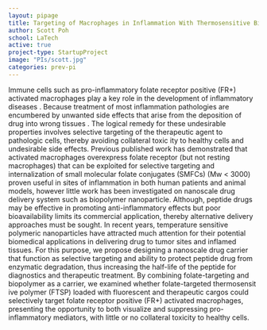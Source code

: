```yaml
---
layout: pipage
title: Targeting of Macrophages in Inflammation With Thermosensitive Biopolymers
author: Scott Poh
school: LaTech
active: true
project-type: StartupProject
image: "PIs/scott.jpg"
categories: prev-pi
---
```



<p>Immune cells such as pro-inflammatory folate receptor positive (FR+) activated macrophages play a key role in the development of inflammatory diseases . Because treatment of most inflammation pathologies are encumbered by unwanted side effects that arise from the deposition of drug into wrong tissues . The logical remedy for these undesirable properties involves selective targeting of the therapeutic agent to pathologic cells, thereby avoiding collateral toxic ity to healthy cells and undesirable side effects. Previous published work has demonstrated that activated macrophages overexpress folate receptor (but not resting macrophages) that can be exploited for selective targeting and internalization of small molecular folate conjugates (SMFCs) (Mw < 3000) proven useful in sites of inflammation in both human patients and animal models, however little work has been investigated on nanoscale drug delivery system such as biopolymer nanoparticle. Although, peptide drugs may be effective in promoting anti-inflammatory effects but poor bioavailability limits its commercial application, thereby alternative delivery approaches must be sought. In recent years, temperature sensitive polymeric nanoparticles have attracted much attention for their potential biomedical applications in delivering drug to tumor sites and inflamed tissues. For this purpose, we propose designing a nanoscale drug carrier that function as selective targeting and ability to protect peptide drug from enzymatic degradation, thus increasing the half-life of the peptide for diagnostics and therapeutic treatment. By combining folate-targeting and biopolymer as a carrier, we examined whether folate-targeted thermosensit ive polymer (FTSP) loaded with fluorescent and therapeutic cargos could selectively target folate receptor positive (FR+) activated macrophages, presenting the opportunity to both visualize and suppressing pro-inflammatory mediators, with little or no collateral toxicity to healthy cells.</p>
